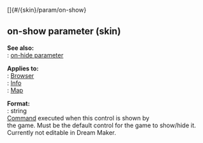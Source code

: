 []{#/{skin}/param/on-show}    
## on-show parameter (skin)    
**See also:**    
:   [on-hide parameter](/ref/%7Bskin%7D/param/on-hide)    
<!-- -->    
**Applies to:**    
:   [Browser](/ref/%7Bskin%7D/control/browser)    
:   [Info](/ref/%7Bskin%7D/control/info)    
:   [Map](/ref/%7Bskin%7D/control/map)    
<!-- -->    
**Format:**    
:   string    
[Command](/ref/%7Bskin%7D/commands) executed when this control is shown by    
the game. Must be the default control for the game to show/hide it.    
Currently not editable in Dream Maker.  